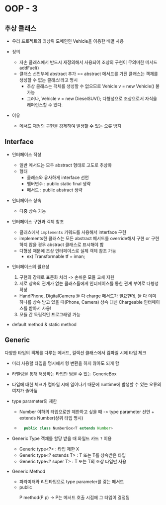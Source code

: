 # OOP - 3

## 추상 클래스
- 우리 프로젝트의 최상위 도메인인 Vehicle을 이용한 배열 사용
- 정의
  - 자손 클래스에서 반드시 재정의해서 사용되어 조상의 구현이 무의미한 메서드 addFuel()
  - 클래스 선언부에 abstract 추가 == abstract 메서드를 가진 클래스는 객체를 생성할 수 없는 클래스!라고 명시
    - 추상 클래스는 객체를 생성할 수 없으므로 Vehicle v = new Vehicle() 불가능
    - 그러나, Vehicle v = new DieselSUV(); 다형성으로 조상으로서 자식을 레퍼런스할 수 있다.

- 이유
  - 메서드 재정의 구현을 강제하여 발생할 수 있는 오류 방지

## Interface
- 인터페이스 작성
  - 일반 메서드는 모두 abstract 형태로 고도로 추상화
  - 형태
    - 클래스와 유사하게 interface 선언
    - 멤버변수 : public static final 생략
    - 메서드 : public abstract 생략

- 인터페이스 상속
  - 다중 상속 가능
- 인터페이스 구현과 객체 참조
  - 클래스에서 `implements` 키워드를 사용해서 interface 구현
  - implements한 클래스는 모든 abstract 메서드를 override해서 구현 or 구현하지 않을 경우 abstract 클래스로 표시해야 함
  - 다형성 때문에 조상 인터페이스로 실제 객체 참조 가능
    - ex) Transformable tf = iman;

- 인터페이스의 필요성
  1. 구현의 강제로 표준화 처리 -> 손쉬운 모듈 교체 지원
  2. 서로 상속의 관계가 없는 클래스들에게 인터페이스를 통한 관계 부여로 다형성 확장
   - HandPhone, DigitalCamera 둘 다 charge 메서드가 필요한데, 둘 다 이미 하나를 상속 받고 있을 때(Phone, Camera) 상속 대신 Chargeable 인터페이스를 받아서 사용!
  3. 모듈 간 독립적인 프로그래밍 가능

- default method & static method

## Generic
다양한 타입의 객체를 다루는 메서드, 컬렉션 클래스에서 컴파일 시에 타입 체크
- 미리 사용할 타입을 명시해서 형 변환을 하지 않아도 되게 함
- 라벨링을 통해 해당하는 타입만 담을 수 있는 GenericBox
- 타입에 대한 체크가 컴파일 시에 일어나기 때문에 runtime에 발생할 수 있는 오류의 여지가 줄어듦
- type parameter의 제한
  - Number 이하의 타입으로만 제한하고 싶을 때 -> type parameter 선언 + extends Number(상위 타입 명시)
  - ```java
      public class NumberBox<T extends Number>
    ```
- Generic Type 객체를 할당 받을 때 와일드 카드 `?` 이용
  - Generic type<?> : 타입 제한 X
  - Generic type<? extends T> : T 또는 T를 상속받은 타입
  - Generic type<? super T> : T 또는 T의 조상 타입만 사용

- Generic Method
  - 파라미터와 리턴타입으로 type parameter를 갖는 메서드
  - public <P> P method(P p) -> P는 메서드 호출 시점에 그 타입이 결정됨


